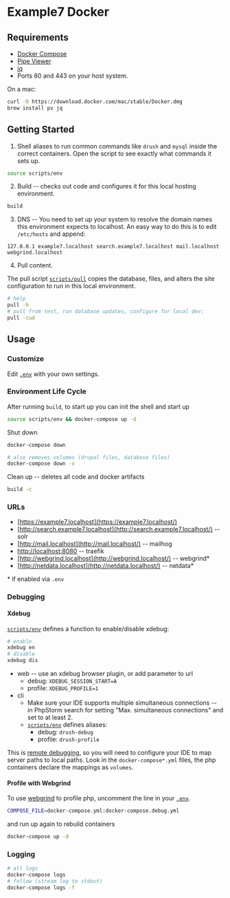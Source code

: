 # Example7 Docker

## Requirements

- [Docker Compose](https://github.com/docker/compose)
- [Pipe Viewer](http://www.ivarch.com/programs/pv.shtml)
- [jq](https://stedolan.github.io/jq/)
- Ports 80 and 443 on your host system.

On a mac:

```bash
curl -O https://download.docker.com/mac/stable/Docker.dmg
brew install pv jq
```

## Getting Started

1. Shell aliases to run common commands like `drush` and `mysql` inside the correct containers. Open the script to see exactly what commands it sets up.

  ```bash
  source scripts/env
  ```

2. Build -- checks out code and configures it for this local hosting environment.

  ```bash
  build
  ```

3. DNS -- You need to set up your system to resolve the domain names this environment expects to localhost. An easy way to do this is to edit `/etc/hosts` and append:

  ```
  127.0.0.1 example7.localhost search.example7.localhost mail.localhost webgrind.localhost
  ```

4. Pull content.

  The pull script [`scripts/pull`](scripts/pull) copies the database, files, and alters the site configuration to run in this local environment.

  ```bash
  # help
  pull -h
  # pull from test, run database updates, configure for local dev:
  pull -cud
  ```

## Usage

### Customize

Edit [`.env`](.env) with your own settings.

### Environment Life Cycle

After running `build`, to start up you can init the shell and start up

```bash
source scripts/env && docker-compose up -d
```

Shut down

```bash
docker-compose down

# also removes volumes (drupal files, database files)
docker-compose down -v
```

Clean up -- deletes all code and docker artifacts

```bash
build -c
```

### URLs

- [https://example7.localhost](https://example7.localhost/)
- [http://search.example7.localhost](http://search.example7.localhost/) -- solr
- [http://mail.localhost](http://mail.localhost/) -- mailhog
- [http://localhost:8080](http://localhost:8080/) -- traefik
- [http://webgrind.localhost](http://webgrind.localhost/) -- webgrind*
- [http://netdata.localhost](http://netdata.localhost/) -- netdata*

\* if enabled via `.env`

### Debugging

#### Xdebug

[`scripts/env`](scripts/env) defines a function to enable/disable xdebug:

```bash
# enable
xdebug en
# disable
xdebug dis
```

- web -- use an xdebug browser plugin, or add parameter to url
  - debug: `XDEBUG_SESSION_START=A`
  - profile: `XDEBUG_PROFILE=1`
- cli
  - Make sure your IDE supports multiple simultaneous connections -- in PhpStorm search for setting "Max. simultaneous connections" and set to at least 2.
  - [`scripts/env`](scripts/env) defines aliases:
    - debug: `drush-debug`
    - profile: `drush-profile`

This is [remote debugging](https://xdebug.org/docs/remote), so you will need to configure your IDE to map server paths to local paths. Look in the `docker-compose*.yml` files, the php containers declare the mappings as `volumes`.

#### Profile with Webgrind

To use [webgrind](https://github.com/jokkedk/webgrind) to profile php, uncomment the line in your [`.env`](env_example).

```bash
COMPOSE_FILE=docker-compose.yml:docker-compose.debug.yml
```

and run up again to rebuild containers

```bash
docker-compose up -d
```

### Logging

```bash
# all logs
docker-compose logs
# follow (stream log to stdout)
docker-compose logs -f
```
